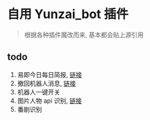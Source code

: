 # 自用 Yunzai_bot 插件

> 根据各种插件魔改而来, 基本都会贴上源引用

## todo

1. 易即今日每日简报, [链接](https://github.com/MuXia-0326/YunzaiBotJsPluginMuXia/blob/master/muxia_get_day_news.js)
2. 撤回机器人消息, [链接](https://github.com/MuXia-0326/YunzaiBotJsPluginMuXia/blob/master/muxia_recall_bot_msg.js)
3. 机器人一键开关
4. 图片人物 api 识别, [链接](https://gitee.com/shuciqianye/yunzai-AnimeTrace)
5. 番剧识别